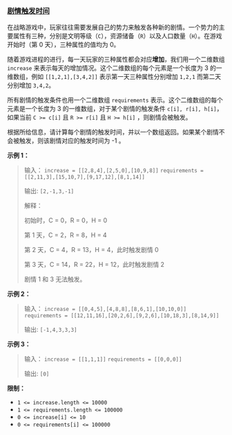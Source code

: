 ### [剧情触发时间](https://leetcode-cn.com/problems/ju-qing-hong-fa-shi-jian)

<p>在战略游戏中，玩家往往需要发展自己的势力来触发各种新的剧情。一个势力的主要属性有三种，分别是文明等级（<code>C</code>），资源储备（<code>R</code>）以及人口数量（<code>H</code>）。在游戏开始时（第 0 天），三种属性的值均为 0。</p>

<p>随着游戏进程的进行，每一天玩家的三种属性都会对应<strong>增加</strong>，我们用一个二维数组 <code>increase</code> 来表示每天的增加情况。这个二维数组的每个元素是一个长度为 3 的一维数组，例如 <code>[[1,2,1],[3,4,2]]</code> 表示第一天三种属性分别增加 <code>1,2,1</code> 而第二天分别增加 <code>3,4,2</code>。</p>

<p>所有剧情的触发条件也用一个二维数组 <code>requirements</code> 表示。这个二维数组的每个元素是一个长度为 3 的一维数组，对于某个剧情的触发条件 <code>c[i], r[i], h[i]</code>，如果当前 <code>C &gt;= c[i]</code> 且 <code>R &gt;= r[i]</code> 且 <code>H &gt;= h[i]</code> ，则剧情会被触发。</p>

<p>根据所给信息，请计算每个剧情的触发时间，并以一个数组返回。如果某个剧情不会被触发，则该剧情对应的触发时间为 -1 。</p>

<p><strong>示例 1：</strong></p>

<blockquote>
<p>输入： <code>increase = [[2,8,4],[2,5,0],[10,9,8]]</code> <code>requirements = [[2,11,3],[15,10,7],[9,17,12],[8,1,14]]</code></p>

<p>输出: <code>[2,-1,3,-1]</code></p>

<p>解释：</p>

<p>初始时，C = 0，R = 0，H = 0</p>

<p>第 1 天，C = 2，R = 8，H = 4</p>

<p>第 2 天，C = 4，R = 13，H = 4，此时触发剧情 0</p>

<p>第 3 天，C = 14，R = 22，H = 12，此时触发剧情 2</p>

<p>剧情 1 和 3 无法触发。</p>
</blockquote>

<p><strong>示例 2：</strong></p>

<blockquote>
<p>输入： <code>increase = [[0,4,5],[4,8,8],[8,6,1],[10,10,0]]</code> <code>requirements = [[12,11,16],[20,2,6],[9,2,6],[10,18,3],[8,14,9]]</code></p>

<p>输出: <code>[-1,4,3,3,3]</code></p>
</blockquote>

<p><strong>示例 3：</strong></p>

<blockquote>
<p>输入： <code>increase = [[1,1,1]]</code> <code>requirements = [[0,0,0]]</code></p>

<p>输出: <code>[0]</code></p>
</blockquote>

<p><strong>限制：</strong></p>

<ul>
	<li><code>1 &lt;= increase.length &lt;= 10000</code></li>
	<li><code>1 &lt;= requirements.length &lt;= 100000</code></li>
	<li><code>0 &lt;= increase[i] &lt;= 10</code></li>
	<li><code>0 &lt;= requirements[i] &lt;= 100000</code></li>
</ul>
